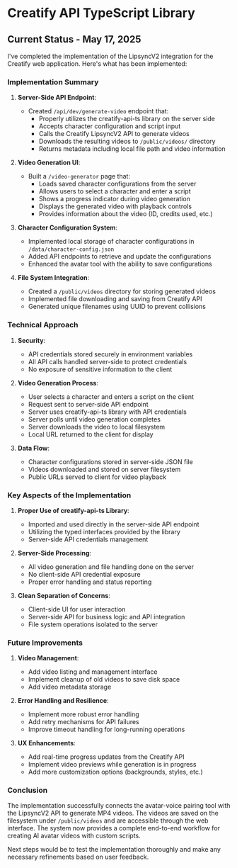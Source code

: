 # Creatify API TypeScript Library

## Current Status - May 17, 2025

I've completed the implementation of the LipsyncV2 integration for the Creatify web application. Here's what has been implemented:

### Implementation Summary

1. **Server-Side API Endpoint**: 
   - Created `/api/dev/generate-video` endpoint that:
     - Properly utilizes the creatify-api-ts library on the server side
     - Accepts character configuration and script input
     - Calls the Creatify LipsyncV2 API to generate videos
     - Downloads the resulting videos to `/public/videos/` directory
     - Returns metadata including local file path and video information

2. **Video Generation UI**: 
   - Built a `/video-generator` page that:
     - Loads saved character configurations from the server
     - Allows users to select a character and enter a script
     - Shows a progress indicator during video generation
     - Displays the generated video with playback controls
     - Provides information about the video (ID, credits used, etc.)

3. **Character Configuration System**:
   - Implemented local storage of character configurations in `/data/character-config.json`
   - Added API endpoints to retrieve and update the configurations
   - Enhanced the avatar tool with the ability to save configurations

4. **File System Integration**:
   - Created a `/public/videos` directory for storing generated videos
   - Implemented file downloading and saving from Creatify API
   - Generated unique filenames using UUID to prevent collisions

### Technical Approach

1. **Security**:
   - API credentials stored securely in environment variables
   - All API calls handled server-side to protect credentials
   - No exposure of sensitive information to the client

2. **Video Generation Process**:
   - User selects a character and enters a script on the client
   - Request sent to server-side API endpoint
   - Server uses creatify-api-ts library with API credentials
   - Server polls until video generation completes
   - Server downloads the video to local filesystem
   - Local URL returned to the client for display

3. **Data Flow**:
   - Character configurations stored in server-side JSON file
   - Videos downloaded and stored on server filesystem
   - Public URLs served to client for video playback

### Key Aspects of the Implementation

1. **Proper Use of creatify-api-ts Library**:
   - Imported and used directly in the server-side API endpoint
   - Utilizing the typed interfaces provided by the library
   - Server-side API credentials management

2. **Server-Side Processing**:
   - All video generation and file handling done on the server
   - No client-side API credential exposure
   - Proper error handling and status reporting

3. **Clean Separation of Concerns**:
   - Client-side UI for user interaction
   - Server-side API for business logic and API integration
   - File system operations isolated to the server

### Future Improvements

1. **Video Management**:
   - Add video listing and management interface
   - Implement cleanup of old videos to save disk space
   - Add video metadata storage

2. **Error Handling and Resilience**:
   - Implement more robust error handling
   - Add retry mechanisms for API failures
   - Improve timeout handling for long-running operations

3. **UX Enhancements**:
   - Add real-time progress updates from the Creatify API
   - Implement video previews while generation is in progress
   - Add more customization options (backgrounds, styles, etc.)

### Conclusion

The implementation successfully connects the avatar-voice pairing tool with the LipsyncV2 API to generate MP4 videos. The videos are saved on the filesystem under `/public/videos` and are accessible through the web interface. The system now provides a complete end-to-end workflow for creating AI avatar videos with custom scripts.

Next steps would be to test the implementation thoroughly and make any necessary refinements based on user feedback.
